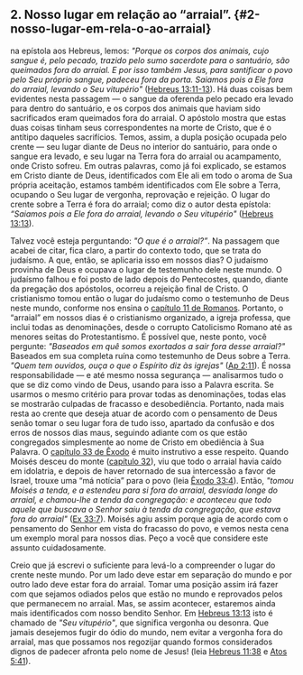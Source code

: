 ## 2\. Nosso lugar em relação ao “arraial”. {#2-nosso-lugar-em-rela-o-ao-arraial}

na epístola aos Hebreus, lemos: _&quot;Porque os corpos dos animais, cujo sangue é, pelo pecado, trazido pelo sumo sacerdote para o santuário, são queimados fora do arraial. E por isso também Jesus, para santificar o povo pelo Seu próprio sangue, padeceu fora da porta. Saiamos pois a Ele fora do arraial, levando o Seu vitupério&quot;_ ([Hebreus 13:11-13](http://bibliaonline.com.br/acf/hb/13/11-13)). Há duas coisas bem evidentes nesta passagem — o sangue da oferenda pelo pecado era levado para dentro do santuário, e os corpos dos animais que haviam sido sacrificados eram queimados fora do arraial. O apóstolo mostra que estas duas coisas tinham seus correspondentes na morte de Cristo, que é o antítipo daqueles sacrifícios. Temos, assim, a dupla posição ocupada pelo crente — seu lugar diante de Deus no interior do santuário, para onde o sangue era levado, e seu lugar na Terra fora do arraial ou acampamento, onde Cristo sofreu. Em outras palavras, como já foi explicado, se estamos em Cristo diante de Deus, identificados com Ele ali em todo o aroma de Sua própria aceitação, estamos também identificados com Ele sobre a Terra, ocupando o Seu lugar de vergonha, reprovação e rejeição. O lugar do crente sobre a Terra é fora do arraial; como diz o autor desta epístola: _“Saiamos pois a Ele fora do arraial, levando o Seu vitupério&quot;_ ([Hebreus 13:13](http://bibliaonline.com.br/acf/hb/13/13)).

Talvez você esteja perguntando: _&quot;O que é o arraial?”_. Na passagem que acabei de citar, fica claro, a partir do contexto todo, que se trata do judaísmo. A que, então, se aplicaria isso em nossos dias? O judaísmo provinha de Deus e ocupava o lugar de testemunho dele neste mundo. O judaísmo falhou e foi posto de lado depois do Pentecostes, quando, diante da pregação dos apóstolos, ocorreu a rejeição final de Cristo. O cristianismo tomou então o lugar do judaísmo como o testemunho de Deus neste mundo, conforme nos ensina o [capítulo 11 de Romanos](http://bibliaonline.com.br/acf/rm/11). Portanto, o “arraial” em nossos dias é o cristianismo organizado, a igreja professa, que inclui todas as denominações, desde o corrupto Catolicismo Romano até as menores seitas do Protestantismo. É possível que, neste ponto, você pergunte: _&quot;Baseados em quê somos exortados a sair fora desse arraial?&quot;_ Baseados em sua completa ruína como testemunho de Deus sobre a Terra. _&quot;Quem tem ouvidos, ouça o que o Espírito diz às igrejas&quot;_ ([Ap 2:11](http://bibliaonline.com.br/acf/ap/2/11)). É nossa responsabilidade — e até mesmo nossa segurança — analisarmos tudo o que se diz como vindo de Deus, usando para isso a Palavra escrita. Se usarmos o mesmo critério para provar todas as denominações, todas elas se mostrarão culpadas de fracasso e desobediência. Portanto, nada mais resta ao crente que deseja atuar de acordo com o pensamento de Deus senão tomar o seu lugar fora de tudo isso, apartado da confusão e dos erros de nossos dias maus, seguindo adiante com os que estão congregados simplesmente ao nome de Cristo em obediência à Sua Palavra. O [capítulo 33 de Êxodo](http://bibliaonline.com.br/acf/ex/33) é muito instrutivo a esse respeito. Quando Moisés desceu do monte ([capítulo 32](http://bibliaonline.com.br/acf/ex/22)), viu que todo o arraial havia caído em idolatria, e depois de haver retornado de sua intercessão a favor de Israel, trouxe uma “má notícia” para o povo (leia [Êxodo 33:4](http://bibliaonline.com.br/acf/ex/33/4)). Então, _&quot;tomou Moisés a tenda, e a estendeu para si fora do arraial, desviada longe do arraial, e chamou-lhe a tenda da congregação: e aconteceu que todo aquele que buscava o Senhor saiu à tenda da congregação, que estava fora do arraial&quot;_ ([Ex 33:7](http://bibliaonline.com.br/acf/ex/33/7)). Moisés agiu assim porque agia de acordo com o pensamento do Senhor em vista do fracasso do povo, e vemos nesta cena um exemplo moral para nossos dias. Peço a você que considere este assunto cuidadosamente.

Creio que já escrevi o suficiente para levá-lo a compreender o lugar do crente neste mundo. Por um lado deve estar em separação do mundo e por outro lado deve estar fora do arraial. Tomar uma posição assim irá fazer com que sejamos odiados pelos que estão no mundo e reprovados pelos que permanecem no arraial. Mas, se assim acontecer, estaremos ainda mais identificados com nosso bendito Senhor. Em [Hebreus 13:13](http://bibliaonline.com.br/acf/hb/13/13) isto é chamado de _&quot;Seu vitupério&quot;_, que significa vergonha ou desonra. Que jamais desejemos fugir do ódio do mundo, nem evitar a vergonha fora do arraial, mas que possamos nos regozijar quando formos considerados dignos de padecer afronta pelo nome de Jesus! (leia [Hebreus 11:38](http://bibliaonline.com.br/acf/hb/11/38) e [Atos 5:41](http://bibliaonline.com.br/acf/atos/5/41)).